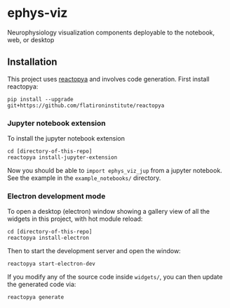 # ephys-viz

Neurophysiology visualization components deployable to the notebook, web, or desktop

## Installation

This project uses [reactopya](https://github.com/flatironinstitute/reactopya) and involves code generation. First install reactopya:

```
pip install --upgrade git+https://github.com/flatironinstitute/reactopya
```

### Jupyter notebook extension

To install the jupyter notebook extension

```
cd [directory-of-this-repo]
reactopya install-jupyter-extension
```

Now you should be able to `import ephys_viz_jup` from a jupyter notebook. See the example in the `example_notebooks/` directory.

### Electron development mode

To open a desktop (electron) window showing a gallery view of all the widgets in this project, with hot module reload:

```
cd [directory-of-this-repo]
reactopya install-electron
```

Then to start the development server and open the window:

```
reactopya start-electron-dev
```

If you modify any of the source code inside `widgets/`, you can then update the generated code via:

```
reactopya generate
```